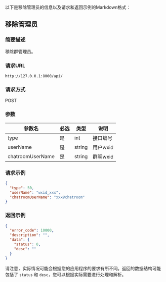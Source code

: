 以下是移除管理员的信息以及请求和返回示例的Markdown格式：

## 移除管理员

### 简要描述

移除群管理员。

### 请求URL

```
http://127.0.0.1:8000/api/
```

### 请求方式

POST

### 参数

| 参数名           | 必选 | 类型   | 说明               |
| ---------------- | ---- | ------ | ------------------ |
| type             | 是   | int    | 接口编号           |
| userName         | 是   | string | 用户wxid           |
| chatroomUserName | 是   | string | 群聊wxid           |

### 请求示例

```json
{
  "type": 50,
  "userName": "wxid_xxx",
  "chatroomUserName": "xxx@chatroom"
}
```

### 返回示例

```json
{
  "error_code": 10000,
  "description": "",
  "data": {
    "status": 0,
    "desc": ""
  }
}
```

请注意，实际情况可能会根据您的应用程序的要求有所不同。返回的数据结构可能包括了 `status` 和 `desc`，您可以根据实际需要进行处理和解析。